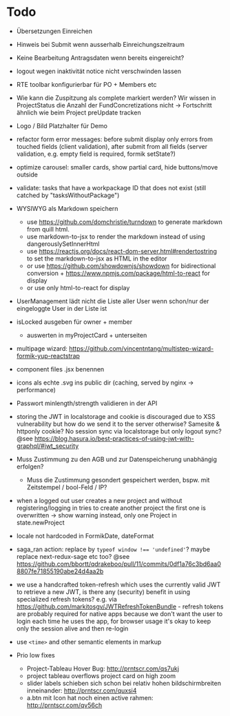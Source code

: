 # Todo
  * Übersetzungen Einreichen
  * Hinweis bei Submit wenn ausserhalb Einreichungszeitraum
  * Keine Bearbeitung Antragsdaten wenn bereits eingereicht?
  * logout wegen inaktivität notice nicht verschwinden lassen
  * RTE toolbar konfigurierbar für PO + Members etc
  * Wie kann die Zuspitzung als complete markiert werden? Wir wissen in ProjectStatus die Anzahl der
    FundConcretizations nicht -> Fortschritt ähnlich wie beim Project preUpdate tracken
  * Logo / Bild Platzhalter für Demo
  * refactor form error messages: before submit display only errors from touched fields
    (client validation), after submit from all fields (server validation, e.g. empty field is
    required, formik setState?)
  * optimize carousel: smaller cards, show partial card, hide buttons/move outside
  * validate: tasks that have a workpackage ID that does not exist (still catched by "tasksWithoutPackage")
  * WYSIWYG als Markdown speichern
    * use https://github.com/domchristie/turndown to generate markdown from quill html.
    * use markdown-to-jsx to render the markdown instead of using
      dangerouslySetInnerHtml
    * use https://reactjs.org/docs/react-dom-server.html#rendertostring to set the markdown-to-jsx
      as HTML in the editor
    * or use https://github.com/showdownjs/showdown for bidirectional conversion +
      https://www.npmjs.com/package/html-to-react for display
    * or use only html-to-react for display
  * UserManagement lädt nicht die Liste aller User wenn schon/nur der eingeloggte User in der
    Liste ist
  * isLocked ausgeben für owner + member
    * auswerten in myProjectCard + unterseiten
  * multipage wizard: https://github.com/vincentntang/multistep-wizard-formik-yup-reactstrap
  * component files .jsx benennen
  * icons als echte .svg ins public dir (caching, served by nginx -> performance)
  * Passwort minlength/strength validieren in der API
  * storing the JWT in localstorage and cookie is discouraged due to XSS vulnerability but how
    do we send it to the server otherwise? Samesite & httponly cookie? No session sync via localstorage but only logout sync? @see https://blog.hasura.io/best-practices-of-using-jwt-with-graphql/#jwt_security
  * Muss Zustimmung zu den AGB und zur Datenspeicherung unabhängig erfolgen?
    * Muss die Zustimmung gesondert gespeichert werden, bspw. mit Zeitstempel / bool-Feld / IP?
  * when a logged out user creates a new project and without registering/logging in tries to 
    create another project the first one is overwritten -> show warning instead, only one Project in state.newProject
  * locale not hardcoded in FormikDate, dateFormat
  * saga_ran action: replace by ``typeof window !== 'undefined'``? maybe replace next-redux-sage etc too?  @see https://github.com/bbortt/qdrakeboo/pull/11/commits/0df1a76c3bd6aa08807fe71855190abe24d4aa2b
  * we use a handcrafted token-refresh which uses the currently valid JWT to retrieve a new JWT, is there
    any (security) benefit in using specialized refresh tokens? e.g. via https://github.com/markitosgv/JWTRefreshTokenBundle - refresh tokens are probably required for native apps because we don't want the user to login each time he uses the app, for browser usage it's okay to keep only the session alive and then re-login
  * use `<time>` and other semantic elements in markup


  * Prio low fixes
    * Project-Tableau Hover Bug: http://prntscr.com/qs7ukj
    * project tableau overflows project card on high zoom
    * slider labels schieben sich schon bei relativ hohen bildschirmbreiten inneinander: http://prntscr.com/quxsi4
    * a.btn mit Icon hat noch einen active rahmen: http://prntscr.com/qv56ch